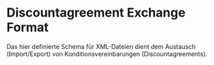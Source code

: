 # Discountagreement Exchange Format
Das hier definierte Schema für XML-Dateien dient dem Austausch (Import/Export) von Konditionsvereinbarungen (Discountagreements). 
